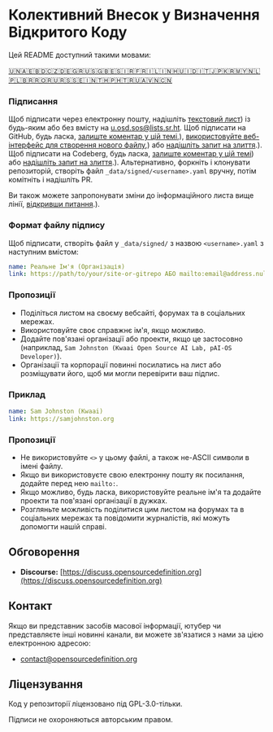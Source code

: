 # Колективний Внесок у Визначення Відкритого Коду

Цей README доступний такими мовами:
<!-- TRANSLATIONS_START -->
[🇺🇳](README.md)[🇦🇪](README-ar-AE.md)[🇧🇩](README-bn-BD.md)[🇨🇿](README-cs-CZ.md)[🇩🇪](README-de-DE.md)[🇬🇷](README-el-GR.md)[🇺🇸](README-en-US.md)[🇬🇧](README-en-GB.md)[🇪🇸](README-es-ES.md)[🇮🇷](README-fa-IR.md)[🇫🇷](README-fr-FR.md)[🇮🇱](README-he-IL.md)[🇮🇳](README-hi-IN.md)[🇭🇺](README-hu-HU.md)[🇮🇩](README-id-ID.md)[🇮🇹](README-it-IT.md)[🇯🇵](README-ja-JP.md)[🇰🇷](README-ko-KR.md)[🇲🇾](README-ms-MY.md)[🇳🇱](README-nl-NL.md)[🇵🇱](README-pl-PL.md)[🇧🇷](README-pt-BR.md)[🇷🇴](README-ro-RO.md)[🇷🇺](README-ru-RU.md)[🇷🇸](README-sr-RS.md)[🇸🇪](README-sv-SE.md)[🇮🇳](README-ta-IN.md)[🇹🇭](README-th-TH.md)[🇵🇭](README-tl-PH.md)[🇹🇷](README-tr-TR.md)[🇺🇦](README-uk-UA.md)[🇻🇳](README-vi-VN.md)[🇨🇳](README-zh-CN.md)
<!-- TRANSLATIONS_END -->

### Підписання

Щоб підписати через електронну пошту, надішліть [текстовий лист](https://useplaintext.email/)) із будь-яким або без вмісту на [u.osd.sos@lists.sr.ht](mailto:u.osd.sos@lists.sr.ht).
Щоб підписати на GitHub, будь ласка, [залиште коментар у цій темі](https://github.com/OpenSourceDefinition/sos/issues/1),), [використовуйте веб-інтерфейс для створення нового файлу](https://github.com/OpenSourceDefinition/sos/new/main/_data/signed),) або [надішліть запит на злиття](https://github.com/OpenSourceDefinition/sos/pulls).).
Щоб підписати на Codeberg, будь ласка, [залиште коментар у цій темі](https://codeberg.org/osd/sos/issues/1)) або [надішліть запит на злиття](https://codeberg.org/osd/sos/pulls).).
Альтернативно, форкніть і клонувати репозиторій, створіть файл `_data/signed/<username>.yaml` вручну, потім комітніть і надішліть PR.

Ви також можете запропонувати зміни до інформаційного листа вище лінії, [відкривши питання](https://codeberg.org/osd/sos/issues).).

### Формат файлу підпису

Щоб підписати, створіть файл у `_data/signed/` з назвою `<username>.yaml` з наступним вмістом:

```yaml
name: Реальне Ім'я (Організація)
link: https://path/to/your/site-or-gitrepo АБО mailto:email@address.nul
```

### Пропозиції
- Поділіться листом на своєму вебсайті, форумах та в соціальних мережах.
- Використовуйте своє справжнє ім'я, якщо можливо.
- Додайте пов'язані організації або проекти, якщо це застосовно (наприклад, `Sam Johnston (Kwaai Open Source AI Lab, pAI-OS Developer)`).
- Організації та корпорації повинні посилатись на лист або розміщувати його, щоб ми могли перевірити ваш підпис.

### Приклад

```yaml
name: Sam Johnston (Kwaai)
link: https://samjohnston.org
```

### Пропозиції

- Не використовуйте `<>` у цьому файлі, а також не-ASCII символи в імені файлу.
- Якщо ви використовуєте свою електронну пошту як посилання, додайте перед нею `mailto:`.
- Якщо можливо, будь ласка, використовуйте реальне ім'я та додайте проекти та пов'язані організації в дужках.
- Розгляньте можливість поділитися цим листом на форумах та в соціальних мережах та повідомити журналістів, які можуть допомогти нашій справі.

## Обговорення

- **Discourse:** [https://discuss.opensourcedefinition.org](https://discuss.opensourcedefinition.org)

## Контакт
Якщо ви представник засобів масової інформації, ютубер чи представляєте інші новинні канали, ви можете зв'язатися з нами за цією електронною адресою:
- [contact@opensourcedefinition.org](mailto:contact@opensourcedefinition.org)

## Ліцензування
Код у репозиторії ліцензовано під GPL-3.0-тільки.

Підписи не охороняються авторським правом.